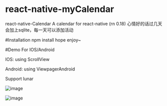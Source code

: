 # react-native-myCalendar
react-native-Calendar
A calendar for react-native (rn 0.18)
心情好的话过几天会加上sqlite，每一天可以添加活动

#Installation
npm install
hope enjoy~

#Demo
For IOS/Android

IOS: using ScrollView

Android: using ViewpagerAndroid

Support lunar

![image](https://github.com/cqm1994617/react-native-myCalendar/blob/master/ios.gif)   

![image](https://github.com/cqm1994617/react-native-myCalendar/blob/master/android.gif)   
